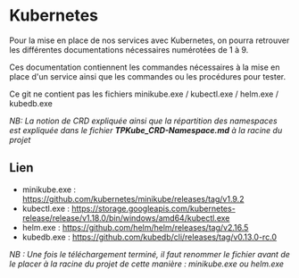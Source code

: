 # Kubernetes

Pour la mise en place de nos services avec Kubernetes, on pourra retrouver les différentes documentations nécessaires numérotées de 1 à 9.

Ces documentation contiennent les commandes nécessaires à la mise en place d'un service ainsi que les commandes ou les procédures pour tester.

Ce git ne contient pas les fichiers minikube.exe / kubectl.exe / helm.exe / kubedb.exe

*NB: La notion de CRD expliquée ainsi que la répartition des namespaces est expliquée dans le fichier **TPKube_CRD-Namespace.md** à la racine du projet*

## Lien

- minikube.exe : https://github.com/kubernetes/minikube/releases/tag/v1.9.2
- kubectl.exe  : https://storage.googleapis.com/kubernetes-release/release/v1.18.0/bin/windows/amd64/kubectl.exe
- helm.exe     : https://github.com/helm/helm/releases/tag/v2.16.5
- kubedb.exe   : https://github.com/kubedb/cli/releases/tag/v0.13.0-rc.0

*NB : Une fois le téléchargement terminé, il faut renommer le fichier avant de le placer à la racine du projet de cette manière : minikube.exe ou helm.exe*
